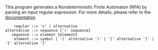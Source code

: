 This program generates a Nondeterministic Finite Automaton (NFA) by parsing an input regular expression. For more details, please refer to the [documentation](/documentation/main.pdf)

```
    regular ::= 'ε' | alternative
alternative ::= sequence {'|' sequence}
   sequence ::= element {element}
    element ::= symbol | '(' alternative ')' | '[' alternative ']' | '{' alternative '}'
```
